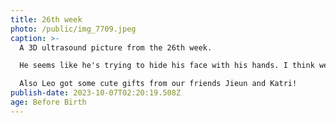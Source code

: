```yaml
---
title: 26th week
photo: /public/img_7709.jpeg
caption: >-
  A 3D ultrasound picture from the 26th week.

  He seems like he's trying to hide his face with his hands. I think we are starting to get a better understanding of what his face looks like.

  Also Leo got some cute gifts from our friends Jieun and Katri!
publish-date: 2023-10-07T02:20:19.508Z
age: Before Birth
---
```

